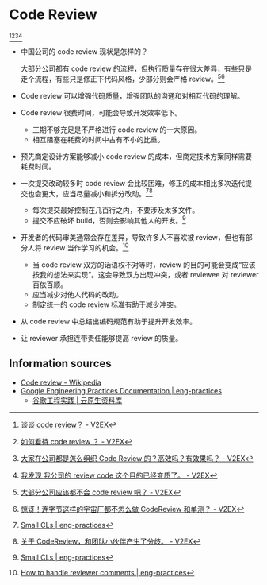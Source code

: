 # Code Review
[^v2ex-200729][^v2ex-221223][^v2ex-200413][^v2ex-201114]

- 中国公司的 code review 现状是怎样的？

  大部分公司都有 code review 的流程，但执行质量存在很大差异，有些只是走个流程，有些只是修正下代码风格，少部分则会严格 review。[^v2ex-companies][^v2ex-bytedance]

- Code review 可以增强代码质量，增强团队的沟通和对相互代码的理解。
- Code review 很费时间，可能会导致开发效率低下。
  - 工期不够充足是不严格进行 code review 的一大原因。
  - 相互阻塞在耗费的时间中占有不小的比重。
- 预先商定设计方案能够减小 code review 的成本，但商定技术方案同样需要耗费时间。
- 一次提交改动较多时 code review 会比较困难，修正的成本相比多次迭代提交也会更大，应当尽量减小和拆分改动。[^eng-practices-small-cls][^v2ex-loc]
  - 每次提交最好控制在几百行之内，不要涉及太多文件。
  - 提交不应破坏 build，否则会影响其他人的开发。[^eng-practices-small-cls-break]
- 开发者的代码审美通常会存在差异，导致许多人不喜欢被 review，但也有部分人将 review 当作学习的机会。[^eng-practices-handling-comments]
  - 当 code review 双方的话语权不对等时，review 的目的可能会变成“应该按我的想法来实现”。这会导致双方出现冲突，或者 reviewee 对 reviewer 百依百顺。
  - 应当减少对他人代码的改动。
  - 制定统一的 code review 标准有助于减少冲突。
- 从 code review 中总结出编码规范有助于提升开发效率。
- 让 reviewer 承担连带责任能够提高 review 的质量。

[^v2ex-companies]: [大部分公司应该都不会 code review 吧？ - V2EX](https://www.v2ex.com/t/741378)
[^v2ex-200729]: [谈谈 code review？ - V2EX](https://www.v2ex.com/t/693941#r_9312797)
[^v2ex-221223]: [如何看待 code review ？ - V2EX](https://www.v2ex.com/t/904191)
[^v2ex-200413]: [大家在公司都是怎么组织 Code Review 的？高效吗？有效果吗？ - V2EX](https://www.v2ex.com/t/661918)
[^v2ex-201114]: [我发现 我公司的 review code 这个目的已经变质了。 - V2EX](https://www.v2ex.com/t/725245)
[^v2ex-loc]: [关于 CodeReview，和团队小伙伴产生了分歧。 - V2EX](https://www.v2ex.com/t/841208)
[^v2ex-bytedance]: [惊讶！连字节这样的宇宙厂都不怎么做 CodeReview 和单测？ - V2EX](https://www.v2ex.com/t/875493)

## Information sources
- [Code review - Wikipedia](https://en.wikipedia.org/wiki/Code_review)
- [Google Engineering Practices Documentation | eng-practices](https://google.github.io/eng-practices/)
  - [谷歌工程实践 | 云原生资料库](https://lib.jimmysong.io/eng-practices/)

[^eng-practices-small-cls]: [Small CLs | eng-practices](https://google.github.io/eng-practices/review/developer/small-cls.html)
[^eng-practices-small-cls-break]: [Small CLs | eng-practices](https://google.github.io/eng-practices/review/developer/small-cls.html#break)
[^eng-practices-handling-comments]: [How to handle reviewer comments | eng-practices](https://google.github.io/eng-practices/review/developer/handling-comments.html)